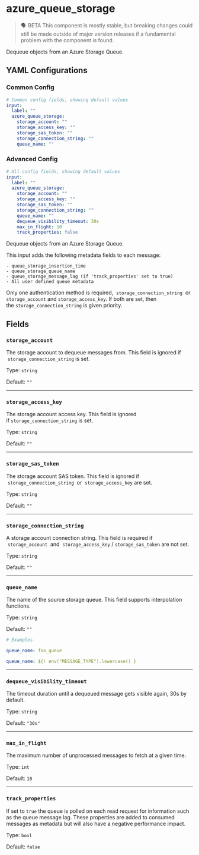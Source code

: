 # azure_queue_storage

> 🗣 BETA
This component is mostly stable, but breaking changes could still be made outside of major version releases if a fundamental problem with the component is found.

Dequeue objects from an Azure Storage Queue.

## YAML Configurations

### Common Config

```yaml
# Common config fields, showing default values
input:
  label: ""
  azure_queue_storage:
    storage_account: ""
    storage_access_key: ""
    storage_sas_token: ""
    storage_connection_string: ""
    queue_name: ""
```

### Advanced Config

```yaml
# All config fields, showing default values
input:
  label: ""
  azure_queue_storage:
    storage_account: ""
    storage_access_key: ""
    storage_sas_token: ""
    storage_connection_string: ""
    queue_name: ""
    dequeue_visibility_timeout: 30s
    max_in_flight: 10
    track_properties: false
```

Dequeue objects from an Azure Storage Queue.

This input adds the following metadata fields to each message:

```
- queue_storage_insertion_time
- queue_storage_queue_name
- queue_storage_message_lag (if 'track_properties' set to true)
- All user defined queue metadata
```

Only one authentication method is required,  `storage_connection_string`  or  `storage_account` and `storage_access_key`. If both are set, then the `storage_connection_string` is given priority.

## Fields

### `storage_account`

The storage account to dequeue messages from. This field is ignored if  `storage_connection_string` is set.

Type: `string`

Default: `""`

---

### `storage_access_key`

The storage account access key. This field is ignored if `storage_connection_string` is set.

Type: `string`

Default: `""`

---

### `storage_sas_token`

The storage account SAS token. This field is ignored if  `storage_connection_string`  or  `storage_access_key` are set.

Type: `string`

Default: `""`

---

### `storage_connection_string`

A storage account connection string. This field is required if  `storage_account`  and  `storage_access_key` / `storage_sas_token` are not set.

Type: `string`

Default: `""`

---

### `queue_name`

The name of the source storage queue. This field supports interpolation functions.

Type: `string`

Default: `""`

```yaml
# Examples

queue_name: foo_queue

queue_name: ${! env("MESSAGE_TYPE").lowercase() }
```

---

### `dequeue_visibility_timeout`

The timeout duration until a dequeued message gets visible again, 30s by default.

Type: `string`

Default: `"30s"`

---

### `max_in_flight`

The maximum number of unprocessed messages to fetch at a given time.

Type: `int`

Default: `10`

---

### `track_properties`

If set to `true` the queue is polled on each read request for information such as the queue message lag. These properties are added to consumed messages as metadata but will also have a negative performance impact.

Type: `bool`

Default: `false`